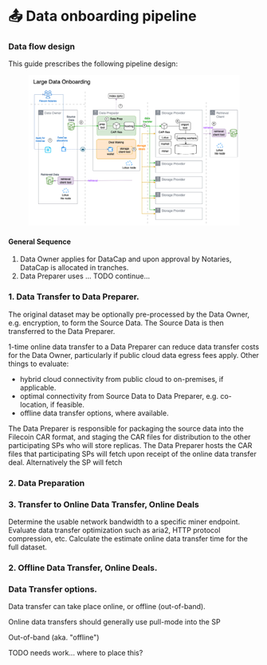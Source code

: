 # 📤 Data onboarding pipeline

### Data flow design

This guide prescribes the following pipeline design:&#x20;

<figure><img src="../.gitbook/assets/onboarding-flow.drawio.png" alt=""><figcaption></figcaption></figure>

#### General Sequence

1. Data Owner applies for DataCap and upon approval by Notaries, DataCap is allocated in tranches.
2. Data Preparer uses ... TODO continue...

###

### 1. Data Transfer to Data Preparer.

The original dataset may be optionally pre-processed by the Data Owner, e.g. encryption, to form the Source Data. The Source Data is then transferred to the Data Preparer.&#x20;

1-time online data transfer to a Data Preparer can reduce data transfer costs for the Data Owner, particularly if public cloud data egress fees apply. Other things to evaluate:

* hybrid cloud connectivity from public cloud to on-premises, if applicable.
* optimal connectivity from Source Data to Data Preparer, e.g. co-location, if feasible.&#x20;
* offline data transfer options, where available.

The Data Preparer is responsible for packaging the source data into the Filecoin CAR format, and staging the CAR files for distribution to the other participating SPs who will store replicas. The Data Preparer hosts the CAR files that participating SPs will fetch upon receipt of the online data transfer deal. Alternatively the SP will fetch&#x20;

### 2. Data Preparation

###

### 3. Transfer to Online Data Transfer, Online Deals

Determine the usable network bandwidth to a specific miner endpoint. Evaluate data transfer optimization such as aria2, HTTP protocol compression, etc. Calculate the estimate online data transfer time for the full dataset.



### 2. Offline Data Transfer, Online Deals.

### Data Transfer options.

Data transfer can take place online, or offline (out-of-band).&#x20;

Online data transfers should generally use pull-mode into the SP

Out-of-band (aka. "offline")

TODO needs work... where to place this?
